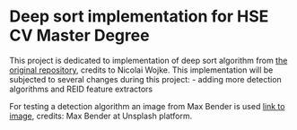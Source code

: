 # Deep sort implementation for HSE CV Master Degree

This project is dedicated to implementation of deep sort algorithm from [the original repository](https://github.com/nwojke/deep_sort), credits to 
Nicolai Wojke. This implementation will be subjected to several changes during this project: - adding more detection algorithms and REID feature extractors

For testing a detection algorithm an image from Max Bender is used [link to image](https://unsplash.com/photos/VmX3vmBecFE), credits: Max Bender at Unsplash platform.

